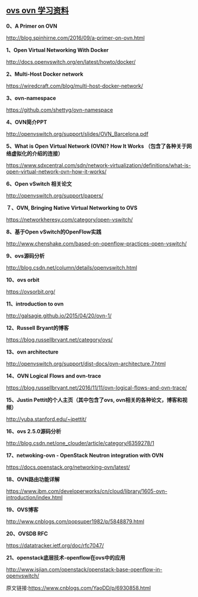 ## [ovs ovn 学习资料](https://www.cnblogs.com/YaoDD/p/6930858.html)

**0、A Primer on OVN**

http://blog.spinhirne.com/2016/09/a-primer-on-ovn.html

**1、Open Virtual Networking With Docker**

http://docs.openvswitch.org/en/latest/howto/docker/

**2、Multi-Host Docker network**

https://wiredcraft.com/blog/multi-host-docker-network/

**3、ovn-namespace**

https://github.com/shettyg/ovn-namespace

 **4、OVN简介PPT**

http://openvswitch.org/support/slides/OVN_Barcelona.pdf

**5、What is Open Virtual Network (OVN)? How It Works （包含了各种关于网络虚拟化的介绍的连接）**

https://www.sdxcentral.com/sdn/network-virtualization/definitions/what-is-open-virtual-network-ovn-how-it-works/

**6、Open vSwitch 相关论文**

http://openvswitch.org/support/papers/

**７、OVN, Bringing Native Virtual Networking to OVS**

https://networkheresy.com/category/open-vswitch/

**8、基于Open vSwitch的OpenFlow实践**

http://www.chenshake.com/based-on-openflow-practices-open-vswitch/

**9、ovs源码分析**

http://blog.csdn.net/column/details/openvswitch.html

**10、ovs orbit**

https://ovsorbit.org/

**11、introduction to ovn**

http://galsagie.github.io/2015/04/20/ovn-1/

**12、Russell Bryant的博客**

https://blog.russellbryant.net/category/ovs/

**13、ovn architecture**

http://openvswitch.org/support/dist-docs/ovn-architecture.7.html

**14、OVN Logical Flows and ovn-trace**

https://blog.russellbryant.net/2016/11/11/ovn-logical-flows-and-ovn-trace/

**15、Justin Pettit的个人主页（其中包含了ovs, ovn相关的各种论文，博客和视频）** 

http://yuba.stanford.edu/~jpettit/

**16、ovs 2.5.0源码分析**

http://blog.csdn.net/one_clouder/article/category/6359278/1

**17、netwoking-ovn - OpenStack Neutron integration with OVN**

https://docs.openstack.org/networking-ovn/latest/

**18、OVN路由功能详解**

https://www.ibm.com/developerworks/cn/cloud/library/1605-ovn-introduction/index.html

**19、OVS博客**

http://www.cnblogs.com/popsuper1982/p/5848879.html

**20、OVSDB RFC**

https://datatracker.ietf.org/doc/rfc7047/

**21、openstack底层技术-openflow在ovs中的应用**

http://www.isjian.com/openstack/openstack-base-openflow-in-openvswitch/



原文链接:https://www.cnblogs.com/YaoDD/p/6930858.html





